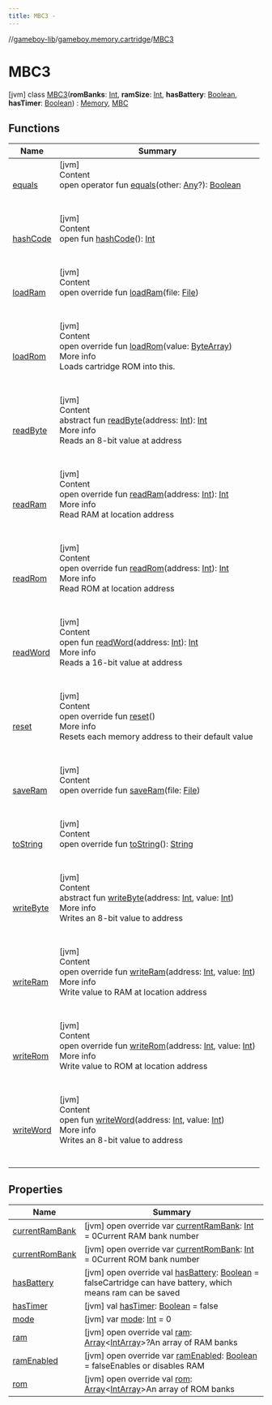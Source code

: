 ```yaml
---
title: MBC3 -
---
```

//[gameboy-lib](../../index.md)/[gameboy.memory.cartridge](../index.md)/[MBC3](index.md)



# MBC3  
 [jvm] class [MBC3](index.md)(**romBanks**: [Int](https://kotlinlang.org/api/latest/jvm/stdlib/kotlin/-int/index.html), **ramSize**: [Int](https://kotlinlang.org/api/latest/jvm/stdlib/kotlin/-int/index.html), **hasBattery**: [Boolean](https://kotlinlang.org/api/latest/jvm/stdlib/kotlin/-boolean/index.html), **hasTimer**: [Boolean](https://kotlinlang.org/api/latest/jvm/stdlib/kotlin/-boolean/index.html)) : [Memory](../../gameboy.memory/-memory/index.md), [MBC](../-m-b-c/index.md)   


## Functions  
  
|  Name|  Summary| 
|---|---|
| <a name="kotlin/Any/equals/#kotlin.Any?/PointingToDeclaration/"></a>[equals](../../gameboy.utils/-log/index.md#%5Bkotlin%2FAny%2Fequals%2F%23kotlin.Any%3F%2FPointingToDeclaration%2F%5D%2FFunctions%2F456262920)| <a name="kotlin/Any/equals/#kotlin.Any?/PointingToDeclaration/"></a>[jvm]  <br>Content  <br>open operator fun [equals](../../gameboy.utils/-log/index.md#%5Bkotlin%2FAny%2Fequals%2F%23kotlin.Any%3F%2FPointingToDeclaration%2F%5D%2FFunctions%2F456262920)(other: [Any](https://kotlinlang.org/api/latest/jvm/stdlib/kotlin/-any/index.html)?): [Boolean](https://kotlinlang.org/api/latest/jvm/stdlib/kotlin/-boolean/index.html)  <br><br><br>
| <a name="kotlin/Any/hashCode/#/PointingToDeclaration/"></a>[hashCode](../../gameboy.utils/-log/index.md#%5Bkotlin%2FAny%2FhashCode%2F%23%2FPointingToDeclaration%2F%5D%2FFunctions%2F456262920)| <a name="kotlin/Any/hashCode/#/PointingToDeclaration/"></a>[jvm]  <br>Content  <br>open fun [hashCode](../../gameboy.utils/-log/index.md#%5Bkotlin%2FAny%2FhashCode%2F%23%2FPointingToDeclaration%2F%5D%2FFunctions%2F456262920)(): [Int](https://kotlinlang.org/api/latest/jvm/stdlib/kotlin/-int/index.html)  <br><br><br>
| <a name="gameboy.memory.cartridge/MBC/loadRam/#java.io.File/PointingToDeclaration/"></a>[loadRam](../-m-b-c/load-ram.md)| <a name="gameboy.memory.cartridge/MBC/loadRam/#java.io.File/PointingToDeclaration/"></a>[jvm]  <br>Content  <br>open override fun [loadRam](../-m-b-c/load-ram.md)(file: [File](https://docs.oracle.com/javase/8/docs/api/java/io/File.html))  <br><br><br>
| <a name="gameboy.memory.cartridge/MBC3/loadRom/#kotlin.ByteArray/PointingToDeclaration/"></a>[loadRom](load-rom.md)| <a name="gameboy.memory.cartridge/MBC3/loadRom/#kotlin.ByteArray/PointingToDeclaration/"></a>[jvm]  <br>Content  <br>open override fun [loadRom](load-rom.md)(value: [ByteArray](https://kotlinlang.org/api/latest/jvm/stdlib/kotlin/-byte-array/index.html))  <br>More info  <br>Loads cartridge ROM into this.  <br><br><br>
| <a name="gameboy.memory/Memory/readByte/#kotlin.Int/PointingToDeclaration/"></a>[readByte](../../gameboy.memory/-memory/read-byte.md)| <a name="gameboy.memory/Memory/readByte/#kotlin.Int/PointingToDeclaration/"></a>[jvm]  <br>Content  <br>abstract fun [readByte](../../gameboy.memory/-memory/read-byte.md)(address: [Int](https://kotlinlang.org/api/latest/jvm/stdlib/kotlin/-int/index.html)): [Int](https://kotlinlang.org/api/latest/jvm/stdlib/kotlin/-int/index.html)  <br>More info  <br>Reads an 8-bit value at address  <br><br><br>
| <a name="gameboy.memory.cartridge/MBC3/readRam/#kotlin.Int/PointingToDeclaration/"></a>[readRam](read-ram.md)| <a name="gameboy.memory.cartridge/MBC3/readRam/#kotlin.Int/PointingToDeclaration/"></a>[jvm]  <br>Content  <br>open override fun [readRam](read-ram.md)(address: [Int](https://kotlinlang.org/api/latest/jvm/stdlib/kotlin/-int/index.html)): [Int](https://kotlinlang.org/api/latest/jvm/stdlib/kotlin/-int/index.html)  <br>More info  <br>Read RAM at location address  <br><br><br>
| <a name="gameboy.memory.cartridge/MBC3/readRom/#kotlin.Int/PointingToDeclaration/"></a>[readRom](read-rom.md)| <a name="gameboy.memory.cartridge/MBC3/readRom/#kotlin.Int/PointingToDeclaration/"></a>[jvm]  <br>Content  <br>open override fun [readRom](read-rom.md)(address: [Int](https://kotlinlang.org/api/latest/jvm/stdlib/kotlin/-int/index.html)): [Int](https://kotlinlang.org/api/latest/jvm/stdlib/kotlin/-int/index.html)  <br>More info  <br>Read ROM at location address  <br><br><br>
| <a name="gameboy.memory/Memory/readWord/#kotlin.Int/PointingToDeclaration/"></a>[readWord](../../gameboy.memory/-memory/read-word.md)| <a name="gameboy.memory/Memory/readWord/#kotlin.Int/PointingToDeclaration/"></a>[jvm]  <br>Content  <br>open fun [readWord](../../gameboy.memory/-memory/read-word.md)(address: [Int](https://kotlinlang.org/api/latest/jvm/stdlib/kotlin/-int/index.html)): [Int](https://kotlinlang.org/api/latest/jvm/stdlib/kotlin/-int/index.html)  <br>More info  <br>Reads a 16-bit value at address  <br><br><br>
| <a name="gameboy.memory.cartridge/MBC3/reset/#/PointingToDeclaration/"></a>[reset](reset.md)| <a name="gameboy.memory.cartridge/MBC3/reset/#/PointingToDeclaration/"></a>[jvm]  <br>Content  <br>open override fun [reset](reset.md)()  <br>More info  <br>Resets each memory address to their default value  <br><br><br>
| <a name="gameboy.memory.cartridge/MBC/saveRam/#java.io.File/PointingToDeclaration/"></a>[saveRam](../-m-b-c/save-ram.md)| <a name="gameboy.memory.cartridge/MBC/saveRam/#java.io.File/PointingToDeclaration/"></a>[jvm]  <br>Content  <br>open override fun [saveRam](../-m-b-c/save-ram.md)(file: [File](https://docs.oracle.com/javase/8/docs/api/java/io/File.html))  <br><br><br>
| <a name="gameboy.memory.cartridge/MBC3/toString/#/PointingToDeclaration/"></a>[toString](to-string.md)| <a name="gameboy.memory.cartridge/MBC3/toString/#/PointingToDeclaration/"></a>[jvm]  <br>Content  <br>open override fun [toString](to-string.md)(): [String](https://kotlinlang.org/api/latest/jvm/stdlib/kotlin/-string/index.html)  <br><br><br>
| <a name="gameboy.memory/Memory/writeByte/#kotlin.Int#kotlin.Int/PointingToDeclaration/"></a>[writeByte](../../gameboy.memory/-memory/write-byte.md)| <a name="gameboy.memory/Memory/writeByte/#kotlin.Int#kotlin.Int/PointingToDeclaration/"></a>[jvm]  <br>Content  <br>abstract fun [writeByte](../../gameboy.memory/-memory/write-byte.md)(address: [Int](https://kotlinlang.org/api/latest/jvm/stdlib/kotlin/-int/index.html), value: [Int](https://kotlinlang.org/api/latest/jvm/stdlib/kotlin/-int/index.html))  <br>More info  <br>Writes an 8-bit value to address  <br><br><br>
| <a name="gameboy.memory.cartridge/MBC3/writeRam/#kotlin.Int#kotlin.Int/PointingToDeclaration/"></a>[writeRam](write-ram.md)| <a name="gameboy.memory.cartridge/MBC3/writeRam/#kotlin.Int#kotlin.Int/PointingToDeclaration/"></a>[jvm]  <br>Content  <br>open override fun [writeRam](write-ram.md)(address: [Int](https://kotlinlang.org/api/latest/jvm/stdlib/kotlin/-int/index.html), value: [Int](https://kotlinlang.org/api/latest/jvm/stdlib/kotlin/-int/index.html))  <br>More info  <br>Write value to RAM at location address  <br><br><br>
| <a name="gameboy.memory.cartridge/MBC3/writeRom/#kotlin.Int#kotlin.Int/PointingToDeclaration/"></a>[writeRom](write-rom.md)| <a name="gameboy.memory.cartridge/MBC3/writeRom/#kotlin.Int#kotlin.Int/PointingToDeclaration/"></a>[jvm]  <br>Content  <br>open override fun [writeRom](write-rom.md)(address: [Int](https://kotlinlang.org/api/latest/jvm/stdlib/kotlin/-int/index.html), value: [Int](https://kotlinlang.org/api/latest/jvm/stdlib/kotlin/-int/index.html))  <br>More info  <br>Write value to ROM at location address  <br><br><br>
| <a name="gameboy.memory/Memory/writeWord/#kotlin.Int#kotlin.Int/PointingToDeclaration/"></a>[writeWord](../../gameboy.memory/-memory/write-word.md)| <a name="gameboy.memory/Memory/writeWord/#kotlin.Int#kotlin.Int/PointingToDeclaration/"></a>[jvm]  <br>Content  <br>open fun [writeWord](../../gameboy.memory/-memory/write-word.md)(address: [Int](https://kotlinlang.org/api/latest/jvm/stdlib/kotlin/-int/index.html), value: [Int](https://kotlinlang.org/api/latest/jvm/stdlib/kotlin/-int/index.html))  <br>More info  <br>Writes an 8-bit value to address  <br><br><br>


## Properties  
  
|  Name|  Summary| 
|---|---|
| <a name="gameboy.memory.cartridge/MBC3/currentRamBank/#/PointingToDeclaration/"></a>[currentRamBank](current-ram-bank.md)| <a name="gameboy.memory.cartridge/MBC3/currentRamBank/#/PointingToDeclaration/"></a> [jvm] open override var [currentRamBank](current-ram-bank.md): [Int](https://kotlinlang.org/api/latest/jvm/stdlib/kotlin/-int/index.html) = 0Current RAM bank number   <br>
| <a name="gameboy.memory.cartridge/MBC3/currentRomBank/#/PointingToDeclaration/"></a>[currentRomBank](current-rom-bank.md)| <a name="gameboy.memory.cartridge/MBC3/currentRomBank/#/PointingToDeclaration/"></a> [jvm] open override var [currentRomBank](current-rom-bank.md): [Int](https://kotlinlang.org/api/latest/jvm/stdlib/kotlin/-int/index.html) = 0Current ROM bank number   <br>
| <a name="gameboy.memory.cartridge/MBC3/hasBattery/#/PointingToDeclaration/"></a>[hasBattery](has-battery.md)| <a name="gameboy.memory.cartridge/MBC3/hasBattery/#/PointingToDeclaration/"></a> [jvm] open override val [hasBattery](has-battery.md): [Boolean](https://kotlinlang.org/api/latest/jvm/stdlib/kotlin/-boolean/index.html) = falseCartridge can have battery, which means ram can be saved   <br>
| <a name="gameboy.memory.cartridge/MBC3/hasTimer/#/PointingToDeclaration/"></a>[hasTimer](has-timer.md)| <a name="gameboy.memory.cartridge/MBC3/hasTimer/#/PointingToDeclaration/"></a> [jvm] val [hasTimer](has-timer.md): [Boolean](https://kotlinlang.org/api/latest/jvm/stdlib/kotlin/-boolean/index.html) = false   <br>
| <a name="gameboy.memory.cartridge/MBC3/mode/#/PointingToDeclaration/"></a>[mode](mode.md)| <a name="gameboy.memory.cartridge/MBC3/mode/#/PointingToDeclaration/"></a> [jvm] var [mode](mode.md): [Int](https://kotlinlang.org/api/latest/jvm/stdlib/kotlin/-int/index.html) = 0   <br>
| <a name="gameboy.memory.cartridge/MBC3/ram/#/PointingToDeclaration/"></a>[ram](ram.md)| <a name="gameboy.memory.cartridge/MBC3/ram/#/PointingToDeclaration/"></a> [jvm] open override val [ram](ram.md): [Array](https://kotlinlang.org/api/latest/jvm/stdlib/kotlin/-array/index.html)<[IntArray](https://kotlinlang.org/api/latest/jvm/stdlib/kotlin/-int-array/index.html)>?An array of RAM banks   <br>
| <a name="gameboy.memory.cartridge/MBC3/ramEnabled/#/PointingToDeclaration/"></a>[ramEnabled](ram-enabled.md)| <a name="gameboy.memory.cartridge/MBC3/ramEnabled/#/PointingToDeclaration/"></a> [jvm] open override var [ramEnabled](ram-enabled.md): [Boolean](https://kotlinlang.org/api/latest/jvm/stdlib/kotlin/-boolean/index.html) = falseEnables or disables RAM   <br>
| <a name="gameboy.memory.cartridge/MBC3/rom/#/PointingToDeclaration/"></a>[rom](rom.md)| <a name="gameboy.memory.cartridge/MBC3/rom/#/PointingToDeclaration/"></a> [jvm] open override val [rom](rom.md): [Array](https://kotlinlang.org/api/latest/jvm/stdlib/kotlin/-array/index.html)<[IntArray](https://kotlinlang.org/api/latest/jvm/stdlib/kotlin/-int-array/index.html)>An array of ROM banks   <br>

